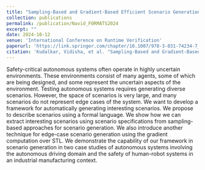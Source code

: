 ```yaml
---
title: "Sampling-Based and Gradient-Based Efficient Scenario Generation"
collection: publications
permalink: /publication/Navid_FORMATS2024
excerpt: ""
date: 2024-10-12
venue: 'International Conference on Runtime Verification'
paperurl: 'https://link.springer.com/chapter/10.1007/978-3-031-74234-7_5'
citation: 'Kudalkar, Vidisha, et al. "Sampling-Based and Gradient-Based Efficient Scenario Generation." International Conference on Runtime Verification. Cham: Springer Nature Switzerland, 2024.'
---
```

Safety-critical autonomous systems often operate in highly uncertain environments. These environments consist of many agents, some of which are being designed, and some represent the uncertain aspects of the environment. Testing autonomous systems requires generating diverse scenarios. However, the space of scenarios is very large, and many scenarios do not represent edge cases of the system. We want to develop a framework for automatically generating interesting scenarios. We propose to describe scenarios using a formal language. We show how we can extract interesting scenarios using scenario specifications from sampling-based approaches for scenario generation. We also introduce another technique for edge-case scenario generation using the gradient computation over STL. We demonstrate the capability of our framework in scenario generation in two case studies of autonomous systems involving the autonomous driving domain and the safety of human-robot systems in an industrial manufacturing context.
